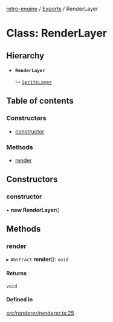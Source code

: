 [retro-engine](../README.md) / [Exports](../modules.md) / RenderLayer

# Class: RenderLayer

## Hierarchy

- **`RenderLayer`**

  ↳ [`SpriteLayer`](SpriteLayer.md)

## Table of contents

### Constructors

- [constructor](RenderLayer.md#constructor)

### Methods

- [render](RenderLayer.md#render)

## Constructors

### constructor

• **new RenderLayer**()

## Methods

### render

▸ `Abstract` **render**(): `void`

#### Returns

`void`

#### Defined in

[src/renderer/renderer.ts:25](https://github.com/SLYGM/RetroEngineTM/blob/7ef0169/engine/src/renderer/renderer.ts#L25)

